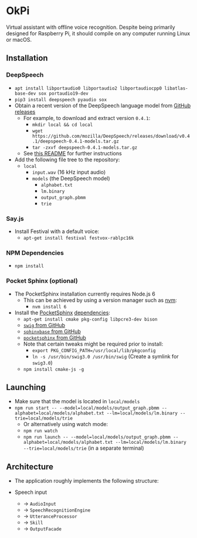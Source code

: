 # OkPi
Virtual assistant with offline voice recognition. Despite being primarily designed for Raspberry Pi, it should compile on any computer running Linux or macOS.

## Installation

### DeepSpeech
* `apt install libportaudio0 libportaudio2 libportaudiocpp0 libatlas-base-dev sox portaudio19-dev`
* `pip3 install deepspeech pyaudio sox`
* Obtain a recent version of the DeepSpeech language model from [GitHub releases](https://github.com/mozilla/DeepSpeech/releases)
    * For example, to download and extract version `0.4.1`:
        * `mkdir local && cd local`
        * `wget https://github.com/mozilla/DeepSpeech/releases/download/v0.4.1/deepspeech-0.4.1-models.tar.gz`
        * `tar -zxvf deepspeech-0.4.1-models.tar.gz`
    * See [this README](https://github.com/mozilla/DeepSpeech#getting-the-pre-trained-model) for further instructions
* Add the following file tree to the repository:
    * `local`
        * `input.wav` (16 kHz input audio)
        * `models` (the DeepSpeech model)
            * `alphabet.txt`
            * `lm.binary`
            * `output_graph.pbmm`
            * `trie`

### Say.js
* Install Festival with a default voice:
    * `apt-get install festival festvox-rablpc16k`

### NPM Dependencies
* `npm install`

### Pocket Sphinx (optional)
* The PocketSphinx installation currently requires Node.js 6
    * This can be achieved by using a version manager such as [nvm](https://github.com/creationix/nvm):
        * `nvm install 6`
* Install the [PocketSphinx](https://github.com/cmusphinx/node-pocketsphinx) [dependencies](https://github.com/cmusphinx/node-pocketsphinx#installation):
    * `apt-get install cmake pkg-config libpcre3-dev bison`
    * [`swig` from GitHub](https://github.com/swig/swig)
    * [`sphinxbase` from GitHub](https://github.com/cmusphinx/sphinxbase)
    * [`pocketsphinx` from GitHub](https://github.com/cmusphinx/pocketsphinx)
    * Note that certain tweaks might be required prior to install:
        * `export PKG_CONFIG_PATH=/usr/local/lib/pkgconfig`
        * `ln -s /usr/bin/swig3.0 /usr/bin/swig` (Create a symlink for `swig3.0`)
    * `npm install cmake-js -g`

## Launching
* Make sure that the model is located in `local/models`
* `npm run start -- --model=local/models/output_graph.pbmm --alphabet=local/models/alphabet.txt --lm=local/models/lm.binary --trie=local/models/trie`
    * Or alternatively using watch mode:
    * `npm run watch`
    * `npm run launch -- --model=local/models/output_graph.pbmm --alphabet=local/models/alphabet.txt --lm=local/models/lm.binary --trie=local/models/trie` (in a separate terminal)

## Architecture
* The application roughly implements the following structure:

* Speech input 
    * -> `AudioInput`
    * -> `SpeechRecognitionEngine`
    * -> `UtteranceProcessor`
    * -> `Skill`
    * -> `OutputFacade`
